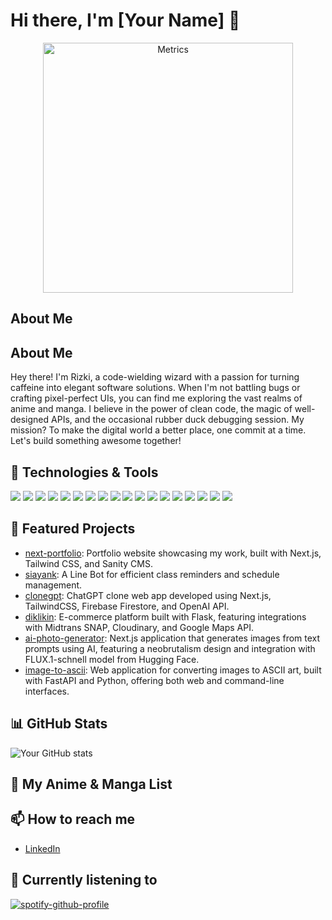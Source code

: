 # Hi there, I'm [Your Name] 👋

<div align="center">
  <img src="https://metrics.lecoq.io/rizkifajara?template=classic&base=header%2C%20activity%2C%20community%2C%20repositories%2C%20metadata&base.indepth=false&base.hireable=false&base.skip=false&config.timezone=Asia%2FTokyo&config.animated=true&config.display=large&anilist=1&anilist.user=zeropoint25&anilist.medias=anime%2C%20manga&anilist.sections=favorites&anilist.limit=2&anilist.limit.characters=22&anilist.shuffle=true&anilist.user.css=true" alt="Metrics" width="400">
</div>

## About Me
## About Me

Hey there! I'm Rizki, a code-wielding wizard with a passion for turning caffeine into elegant software solutions. When I'm not battling bugs or crafting pixel-perfect UIs, you can find me exploring the vast realms of anime and manga. I believe in the power of clean code, the magic of well-designed APIs, and the occasional rubber duck debugging session. My mission? To make the digital world a better place, one commit at a time. Let's build something awesome together!

## 🔧 Technologies & Tools

  <img src="https://cdn.jsdelivr.net/gh/devicons/devicon@latest/icons/nodejs/nodejs-original.svg" />
  <img src="https://cdn.jsdelivr.net/gh/devicons/devicon@latest/icons/laravel/laravel-original.svg" />
  <img src="https://cdn.jsdelivr.net/gh/devicons/devicon@latest/icons/fastapi/fastapi-original.svg" />
  <img src="https://cdn.jsdelivr.net/gh/devicons/devicon@latest/icons/mysql/mysql-original.svg" />
  <img src="https://cdn.jsdelivr.net/gh/devicons/devicon@latest/icons/mongodb/mongodb-original.svg" />
  <img src="https://cdn.jsdelivr.net/gh/devicons/devicon@latest/icons/postgresql/postgresql-original.svg" />          
  <img src="https://cdn.jsdelivr.net/gh/devicons/devicon@latest/icons/nextjs/nextjs-original.svg" />
  <img src="https://cdn.jsdelivr.net/gh/devicons/devicon@latest/icons/react/react-original.svg" />
  <img src="https://cdn.jsdelivr.net/gh/devicons/devicon@latest/icons/nuxtjs/nuxtjs-original.svg" />
  <img src="https://cdn.jsdelivr.net/gh/devicons/devicon@latest/icons/vuejs/vuejs-original.svg" />
  <img src="https://cdn.jsdelivr.net/gh/devicons/devicon@latest/icons/livewire/livewire-original-wordmark.svg" />
  <img src="https://cdn.jsdelivr.net/gh/devicons/devicon@latest/icons/tailwindcss/tailwindcss-original-wordmark.svg" />
  <img src="https://cdn.jsdelivr.net/gh/devicons/devicon@latest/icons/bootstrap/bootstrap-original.svg" />
  <img src="https://cdn.jsdelivr.net/gh/devicons/devicon@latest/icons/go/go-original.svg" />
  <img src="https://cdn.jsdelivr.net/gh/devicons/devicon@latest/icons/javascript/javascript-original.svg" />
  <img src="https://cdn.jsdelivr.net/gh/devicons/devicon@latest/icons/typescript/typescript-original.svg" />
  <img src="https://cdn.jsdelivr.net/gh/devicons/devicon@latest/icons/python/python-original.svg" />
  <img src="https://cdn.jsdelivr.net/gh/devicons/devicon@latest/icons/php/php-original.svg" />
          

## 🚀 Featured Projects
- [next-portfolio](https://github.com/rizkifajara/next-portfolio): Portfolio website showcasing my work, built with Next.js, Tailwind CSS, and Sanity CMS.
- [siayank](https://github.com/rizkifajara/siayank): A Line Bot for efficient class reminders and schedule management.
- [clonegpt](https://github.com/rizkifajara/clonegpt): ChatGPT clone web app developed using Next.js, TailwindCSS, Firebase Firestore, and OpenAI API.
- [diklikin](https://github.com/rizkifajara/diklikin): E-commerce platform built with Flask, featuring integrations with Midtrans SNAP, Cloudinary, and Google Maps API.
- [ai-photo-generator](https://github.com/rizkifajara/ai-photo-generator): Next.js application that generates images from text prompts using AI, featuring a neobrutalism design and integration with FLUX.1-schnell model from Hugging Face.
- [image-to-ascii](https://github.com/rizkifajara/image-to-ascii): Web application for converting images to ASCII art, built with FastAPI and Python, offering both web and command-line interfaces.

## 📊 GitHub Stats
![Your GitHub stats](https://github-readme-stats.vercel.app/api?username=rizkifajara&show_icons=true&theme=radical)

## 🌸 My Anime & Manga List
<!-- The Anilist stats are included in the metrics image above -->

## 📫 How to reach me
- [LinkedIn](https://www.linkedin.com/in/rizki-fajar-aristanto/)

## 🎵 Currently listening to
[![spotify-github-profile](https://spotify-github-profile.kittinanx.com/api/view?uid=anonymoux_zero&cover_image=true&theme=natemoo-re&show_offline=false&background_color=121212&interchange=false&bar_color=53b14f&bar_color_cover=false)](https://github.com/kittinan/spotify-github-profile)